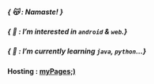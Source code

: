 ##### { 😽 : Namaste! }
##### { 💛 : I’m interested in `android` & `web`.}
##### { 🌟 : I’m currently learning `java`, `python`...}
#### Hosting : [myPages;)](https://amanchandra.w3spaces.com/)
